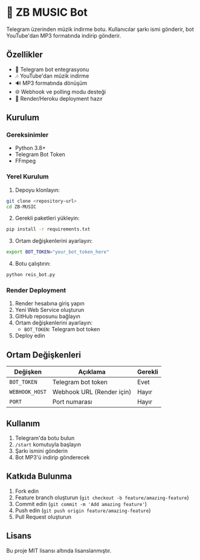 # 🎵 ZB MUSIC Bot

Telegram üzerinden müzik indirme botu. Kullanıcılar şarkı ismi gönderir, bot YouTube'dan MP3 formatında indirip gönderir.

## Özellikler

- 🤖 Telegram bot entegrasyonu
- 🎶 YouTube'dan müzik indirme
- 🔊 MP3 formatında dönüşüm
- 🌐 Webhook ve polling modu desteği
- 🚀 Render/Heroku deployment hazır

## Kurulum

### Gereksinimler

- Python 3.8+
- Telegram Bot Token
- FFmpeg

### Yerel Kurulum

1. Depoyu klonlayın:
```bash
git clone <repository-url>
cd ZB-MUSIC
```

2. Gerekli paketleri yükleyin:
```bash
pip install -r requirements.txt
```

3. Ortam değişkenlerini ayarlayın:
```bash
export BOT_TOKEN="your_bot_token_here"
```

4. Botu çalıştırın:
```bash
python reis_bot.py
```

### Render Deployment

1. Render hesabına giriş yapın
2. Yeni Web Service oluşturun
3. GitHub reposunu bağlayın
4. Ortam değişkenlerini ayarlayın:
   - `BOT_TOKEN`: Telegram bot token
5. Deploy edin

## Ortam Değişkenleri

| Değişken | Açıklama | Gerekli |
|----------|----------|---------|
| `BOT_TOKEN` | Telegram bot token | Evet |
| `WEBHOOK_HOST` | Webhook URL (Render için) | Hayır |
| `PORT` | Port numarası | Hayır |

## Kullanım

1. Telegram'da botu bulun
2. `/start` komutuyla başlayın
3. Şarkı ismini gönderin
4. Bot MP3'ü indirip gönderecek

## Katkıda Bulunma

1. Fork edin
2. Feature branch oluşturun (`git checkout -b feature/amazing-feature`)
3. Commit edin (`git commit -m 'Add amazing feature'`)
4. Push edin (`git push origin feature/amazing-feature`)
5. Pull Request oluşturun

## Lisans

Bu proje MIT lisansı altında lisanslanmıştır.
